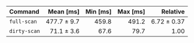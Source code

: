 | Command | Mean [ms] | Min [ms] | Max [ms] | Relative |
|:---|---:|---:|---:|---:|
| `full-scan` | 477.7 ± 9.7 | 459.8 | 491.2 | 6.72 ± 0.37 |
| `dirty-scan` | 71.1 ± 3.6 | 67.6 | 79.7 | 1.00 |
